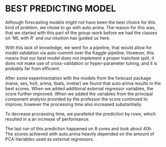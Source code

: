 # BEST PREDICTING MODEL

Although forecasting models might not have been the best choice for this
kind of problem, we chose to go with auto.arima.
The reason for this was, that we started with this part of the group-work 
before we had the classes on 'ML with R' and our intuition has guided us here.

With this lack of knowledge, we went for a pipeline, that would allow
for model validation via auto-commit over the Kaggle pipeline.
However, this means that our best model does not implement a proper 
train/test split, it does not make use of cross-validation or 
hyper-parameter tuning, and it is probably far from efficient.

After some experimentation with the models from the forecast 
package (naive, ses, holt, arima, tbats, nnetar) we found that auto.arima 
results in the best scores.
When we added additional external regressor variables, the score further 
improved. When we added the variables from the principal component analysis
provided by the professor the score continued to improve, however the 
processing time also increased substantially. 

To decrease processing time, we paralleled the prediction by rows, which
resulted in a an increase of performance. 

The last run of this prediction happened on 8 cores and took about 40h. 
The scores achieved with auto.arima heavily depended on the amount of 
PCA-Variables used as external regressors.
